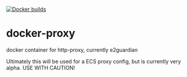 [![Docker builds](https://img.shields.io/docker/cloud/build/alanjones19/docker-proxy)](https://hub.docker.com/r/alanjones19/docker-proxy/builds)

# docker-proxy
docker container for http-proxy, currently e2guardian

Ultimately this will be used for a ECS proxy config, but is currently very
alpha.  USE WITH CAUTION!

